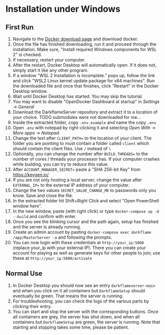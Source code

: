 # Installation under Windows
## First Run
1. Navigate to the [Docker download page](https://hub.docker.com/editions/community/docker-ce-desktop-mac/) and download docker.
2. Once the file has finished downloading, run it and proceed through the installation. Make sure, "Install required Windows components for WSL 2" is checked.
3. If necessary, restart your computer.
4. After the restart, Docker Desktop will automatically open. If it does not, simply start it like any other program.
5. If a window "WSL 2 Installation is incomplete." pops up, follow the link and click "WSL2 Linux kernel update package for x64 machines". Run the downloaded file and once that finishes, click "Restart" in the Docker Desktop window.
6. Wait until Docker Desktop has started. You may skip the tutorial.
7. You may want to disable "OpenDocker Dashboard at startup" in _Settings_ -> _General_
8. Download the DarkflameServer repository and extract it to a location of your choice. TODO submodules were not downloaded for me...
9. Inside the extracted folder, copy `.env.example` and name the copy `.env`
10. Open `.env` with notepad by right-clicking it and selecting _Open With_ -> _More apps_ -> _Notepad_.
11. Change the text after `CLIENT_PATH=` to the location of your client. The folder you are pointing to must contain a folder called `client` which should contain the client files. Use `/` instead of `\`
12. Optionally, you can change the number after `BUILD_THREADS=` to the number of cores / threads your processor has. If your computer crashes while building, you can try to reduce this value.
13. After `ACCOUNT_MANAGER_SECRET=` paste a "SHA 256-bit Key" from https://keygen.io/
14. If you are not only hosting a local server, change the value after `EXTERNAL_IP=` to the external IP address of your computer.
15. Change the two values `SECRET_VALUE_CHANGE_ME` to passwords only you know. Save and close the file.
16. In the extracted folder hit Shift+Right Click and select "Open PowerShell window here".
17. In the new window, paste (with right click) or type `docker-compose up -d --build` and confirm with enter.
18. Once you see the blinking cursor and the path again, setup has finished and the server is already running.
19. Create an admin account by pasting `docker-compose exec darkflame /app/MasterServer -a` and following the prompts.
20. You can now login with these credentials at `http://your_ip:5000` (replace your_ip with your external IP). There you can create your account for playing as well as generate keys for other people to join; use these at `http://your_ip:5000/activate`

## Normal Use
1. In Docker Desktop you should now see an entry `darkflameserver-main` and when you click on it all containers but `DarkflameSetup` should eventually be green. That means the server is running.
2. For troubleshooting, you can check the logs of the various parts by clicking their entry.
3. You can start and stop the server with the corresponding buttons. Once all containers are grey, the server has shut down, and when all containers but `DarkflameSetup` are green, the server is running. Note that starting and stopping takes some time, please be patient.
